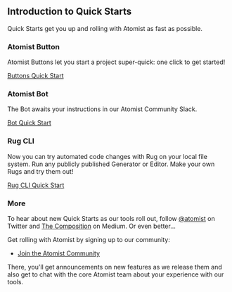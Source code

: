 ## Introduction to Quick Starts

Quick Starts get you up and rolling with Atomist as fast as possible.

### Atomist Button

Atomist Buttons let you start a project super-quick: one click to get started!

[Buttons Quick Start](http://docs.atomist.com/quick-starts/buttons/)

### Atomist Bot

The Bot awaits your instructions in our Atomist Community Slack.

[Bot Quick Start](http://docs.atomist.com/quick-starts/bot/)

### Rug CLI

Now you can try automated code changes with Rug on your local file
system. Run any publicly published Generator or Editor. Make your own
Rugs and try them out!

[Rug CLI Quick Start](http://docs.atomist.com/quick-starts/rug-cli/)

### More

To hear about new Quick Starts as our tools roll out,
follow [@atomist](https://twitter.com/atomist) on Twitter
and [The Composition](https://medium.com/the-composition) on
Medium. Or even better...

Get rolling with Atomist by signing up to our community:

* [Join the Atomist Community](https://join.atomist.com)

There, you'll get announcements on new features as we release them and
also get to chat with the core Atomist team about your experience with
our tools.
